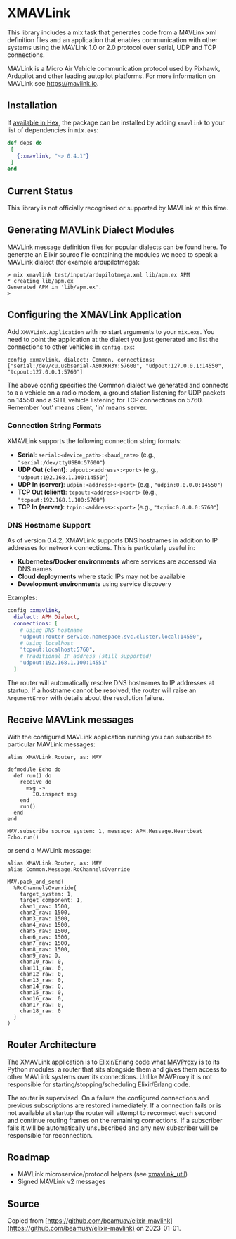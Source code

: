 # XMAVLink

This library includes a mix task that generates code from a MAVLink xml
definition files and an application that enables communication with other
systems using the MAVLink 1.0 or 2.0 protocol over serial, UDP and TCP
connections.

MAVLink is a Micro Air Vehicle communication protocol used by Pixhawk, 
Ardupilot and other leading autopilot platforms. For more information
on MAVLink see https://mavlink.io.

## Installation

If [available in Hex](https://hex.pm/docs/publish), the package can be installed
by adding `xmavlink` to your list of dependencies in `mix.exs`:

  ```elixir
 def deps do
   [
     {:xmavlink, "~> 0.4.1"}
   ]
 end
 ```

## Current Status

This library is not officially recognised or supported by MAVLink at this
time.

## Generating MAVLink Dialect Modules

MAVLink message definition files for popular dialects can be found [here](https://github.com/mavlink/mavlink/tree/master/message_definitions/v1.0).
To generate an Elixir source file containing the modules we need to speak a MAVLink dialect (for example ardupilotmega):

```
> mix xmavlink test/input/ardupilotmega.xml lib/apm.ex APM
* creating lib/apm.ex
Generated APM in 'lib/apm.ex'.
>
```

## Configuring the XMAVLink Application

Add `XMAVLink.Application` with no start arguments to your `mix.exs`. You need to point the application at the dialect you just generated 
and list the connections to other vehicles in `config.exs`:

```
config :xmavlink, dialect: Common, connections: ["serial:/dev/cu.usbserial-A603KH3Y:57600", "udpout:127.0.0.1:14550", "tcpout:127.0.0.1:5760"]
```

The above config specifies the Common dialect we generated and connects to a a vehicle on a radio modem, a ground station listening for 
UDP packets on 14550 and a SITL vehicle listening for TCP connections on 5760. Remember 'out' means client, 
'in' means server.

### Connection String Formats

XMAVLink supports the following connection string formats:

- **Serial**: `serial:<device_path>:<baud_rate>` (e.g., `"serial:/dev/ttyUSB0:57600"`)
- **UDP Out (client)**: `udpout:<address>:<port>` (e.g., `"udpout:192.168.1.100:14550"`)
- **UDP In (server)**: `udpin:<address>:<port>` (e.g., `"udpin:0.0.0.0:14550"`)
- **TCP Out (client)**: `tcpout:<address>:<port>` (e.g., `"tcpout:192.168.1.100:5760"`)
- **TCP In (server)**: `tcpin:<address>:<port>` (e.g., `"tcpin:0.0.0.0:5760"`)

### DNS Hostname Support

As of version 0.4.2, XMAVLink supports DNS hostnames in addition to IP addresses for network connections. This is particularly useful in:

- **Kubernetes/Docker environments** where services are accessed via DNS names
- **Cloud deployments** where static IPs may not be available
- **Development environments** using service discovery

Examples:

```elixir
config :xmavlink,
  dialect: APM.Dialect,
  connections: [
    # Using DNS hostname
    "udpout:router-service.namespace.svc.cluster.local:14550",
    # Using localhost
    "tcpout:localhost:5760",
    # Traditional IP address (still supported)
    "udpout:192.168.1.100:14551"
  ]
```

The router will automatically resolve DNS hostnames to IP addresses at startup. If a hostname cannot be resolved, the router will raise an `ArgumentError` with details about the resolution failure.

## Receive MAVLink messages

With the configured MAVLink application running you can subscribe to particular MAVLink messages:

```
alias XMAVLink.Router, as: MAV

defmodule Echo do
  def run() do
    receive do
      msg ->
        IO.inspect msg
    end
    run()
  end
end

MAV.subscribe source_system: 1, message: APM.Message.Heartbeat
Echo.run()
```

or send a MAVLink message:

```
alias XMAVLink.Router, as: MAV
alias Common.Message.RcChannelsOverride

MAV.pack_and_send(
  %RcChannelsOverride{
    target_system: 1,
    target_component: 1,
    chan1_raw: 1500,
    chan2_raw: 1500,
    chan3_raw: 1500,
    chan4_raw: 1500,
    chan5_raw: 1500,
    chan6_raw: 1500,
    chan7_raw: 1500,
    chan8_raw: 1500,
    chan9_raw: 0,
    chan10_raw: 0,
    chan11_raw: 0,
    chan12_raw: 0,
    chan13_raw: 0,
    chan14_raw: 0,
    chan15_raw: 0,
    chan16_raw: 0,
    chan17_raw: 0,
    chan18_raw: 0
  }
)
```

## Router Architecture

The XMAVLink application is to Elixir/Erlang code what [MAVProxy](https://ardupilot.org/mavproxy/)
is to its Python modules: a router that sits alongside them and gives them access to other MAVLink
systems over its connections. Unlike MAVProxy it is not responsible for starting/stopping/scheduling
Elixir/Erlang code.

The router is supervised. On a failure the configured connections and previous subscriptions are 
restored immediately. If a connection fails or is not available at startup the router will attempt to
reconnect each second and continue routing frames on the remaining connections. If a subscriber fails
it will be automatically unsubscribed and any new subscriber will be responsible for reconnection.

## Roadmap

- MAVLink microservice/protocol helpers (see [xmavlink_util](https://github.com/fancydrones/xmavlink+util))
- Signed MAVLink v2 messages

## Source

Copied from [https://github.com/beamuav/elixir-mavlink](https://github.com/beamuav/elixir-mavlink) on 2023-01-01.
